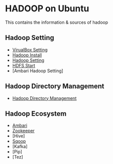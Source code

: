 # HADOOP on Ubuntu
This contains the information &amp; sources of hadoop

## Hadoop Setting
* [VirualBox Setting](https://github.com/LogSigma/Hadoop/blob/master/scripts/1.viualbox_setting.md)
* [Hadoop Install](https://github.com/LogSigma/Hadoop/blob/master/scripts/2.hadoop_install.md)
* [Hadoop Setting](https://github.com/LogSigma/Hadoop/blob/master/scripts/3.hadoop_setting.md)
* [HDFS Start](https://github.com/LogSigma/Hadoop/blob/master/scripts/4.hdfs_start.md)
* [Ambari Hadoop Setting]

## Hadoop Directory Management
* [Hadoop Directory Management](https://github.com/LogSigma/Hadoop/blob/master/scripts/0.hadoop_directory.md)

## Hadoop Ecosystem
* [Ambari](https://github.com/LogSigma/Hadoop/blob/master/scripts/hadoop_ecosystem/ambari.md)
* [Zookeeper](https://github.com/LogSigma/Hadoop/blob/master/scripts/hadoop_ecosystem/zookeeper.md)
* [Hive]
* [Sqoop](https://github.com/LogSigma/Hadoop/blob/master/scripts/hadoop_ecosystem/sqoop.md)
* [Kafka]
* [Pip]
* [Tez]
